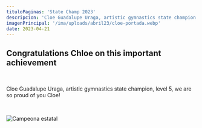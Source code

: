 ```yaml
---
tituloPaginas: 'State Champ 2023'
descripcion: 'Cloe Guadalupe Uraga, artistic gymnastics state champion'
imagenPrincipal: '/ima/uploads/abril23/cloe-portada.webp'
date: 2023-04-21
---
```


## Congratulations Chloe on this important achievement

<br>

Cloe Guadalupe Uraga, artistic gymnastics state champion, level 5, we are so proud of you Cloe!

<br>

![Campeona estatal](/ima/uploads/abril23/cloe.webp)
